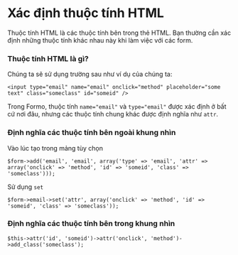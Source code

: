 # Xác định thuộc tính HTML

Thuộc tính HTML là các thuộc tính bên trong thẻ HTML.
Bạn thường cần xác định những thuộc tính khác nhau này khi làm việc với các form.

### Thuộc tính HTML là gì?

Chúng ta sẽ sử dụng trường sau như ví dụ của chúng ta:

	<input type="email" name="email" onclick="method" placeholder="some text" class="someclass" id="someid" />

Trong Formo, thuộc tính `name="email"` và `type="email"` được xác định ở bất cứ nơi đâu, nhưng các thuộc tính chung khác được định nghĩa như `attr`.

### Định nghĩa các thuộc tính bên ngoài khung nhìn

Vào lúc tạo trong mảng tùy chọn

	$form->add('email', 'email', array('type' => 'email', 'attr' => array('onclick' => 'method', 'id' => 'someid', 'class' => 'someclass')));
	
Sử dụng `set`

	$form->email->set('attr', array('onclick' => 'method', 'id' => 'someid', 'class' => 'someclass'));

### Định nghĩa các thuộc tính bên trong khung nhìn

	$this->attr('id', 'someid')->attr('onclick', 'method')->add_class('someclass');